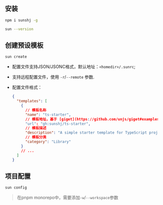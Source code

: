 ## 安装

```bash
npm i sunshj -g

sun --version
```

## 创建预设模板

```bash
sun create
```

- 配置文件支持JSON/JSONC格式，默认地址：`<homedir>/.sunrc`;
- 支持远程配置文件，使用 `-r`/`--remote` 参数.
- 配置文件格式：

  ```json [.sunrc]
  {
    "templates": [
      {
        // 模板名称
        "name": "ts-starter",
        // 模板地址，基于 [giget](https://github.com/unjs/giget#examples)
        "url": "gh:sunshj/ts-starter",
        // 模板描述
        "description": "A simple starter template for TypeScript projects.",
        // 模板分类
        "category": "Library"
      }
      // ...
    ]
  }
  ```

## 项目配置

```bash
sun config
```

> 在pnpm monorepo中，需要添加`-w`/`--workspace`参数
